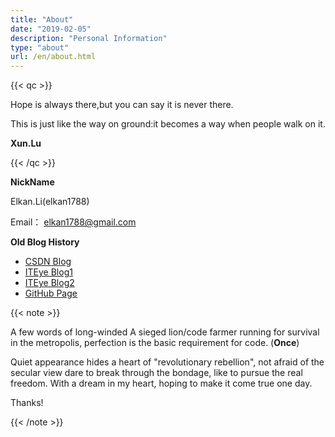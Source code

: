 ```yaml
---
title: "About"
date: "2019-02-05"
description: "Personal Information"
type: "about"
url: /en/about.html
---
```



{{< qc >}}

Hope is always there,but you can say it is never there.

This is just like the way on ground:it becomes a way when people walk on it.


**Xun.Lu**

{{< /qc >}}


**NickName**

Elkan.Li(elkan1788)

Email： elkan1788@gmail.com


**Old Blog History**

- [CSDN Blog](http://blog.csdn.net/lisenhui_19)
- [ITEye Blog1](http://senhui19.iteye.com/)
- [ITEye Blog2](http://elkan1788.iteye.com/)
- [GitHub Page](http://elkan1788.github.io/)



{{< note >}}

A few words of long-winded
A sieged lion/code farmer running for survival in the metropolis, perfection is the basic requirement for code. (**Once**)

Quiet appearance hides a heart of "revolutionary rebellion", not afraid of the secular view dare to break through the bondage, like to pursue the real freedom. 
With a dream in my heart, hoping to make it come true one day. 

Thanks!

{{< /note >}}